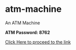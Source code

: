 # atm-machine

An ATM Machine

**ATM Password: 8762**

[Click Here to proceed to the link](https://codingmaster605.github.io/atm-machine/index.html)
